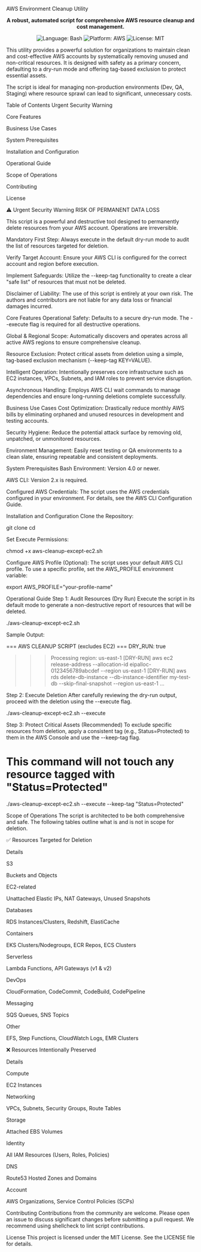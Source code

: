 AWS Environment Cleanup Utility
<p align="center">
<strong>A robust, automated script for comprehensive AWS resource cleanup and cost management.</strong>
</p>

<p align="center">
<img src="https://www.google.com/search?q=https://img.shields.io/badge/Shell_Script-121011%3Fstyle%3Dfor-the-badge%26logo%3Dgnu-bash%26logoColor%3Dwhite" alt="Language: Bash" />
<img src="https://www.google.com/search?q=https://img.shields.io/badge/AWS-232F3E%3Fstyle%3Dfor-the-badge%26logo%3Damazon-aws%26logoColor%3Dwhite" alt="Platform: AWS" />
<img src="https://www.google.com/search?q=https://img.shields.io/badge/License-MIT-yellow.svg%3Fstyle%3Dfor-the-badge" alt="License: MIT" />
</p>

This utility provides a powerful solution for organizations to maintain clean and cost-effective AWS accounts by systematically removing unused and non-critical resources. It is designed with safety as a primary concern, defaulting to a dry-run mode and offering tag-based exclusion to protect essential assets.

The script is ideal for managing non-production environments (Dev, QA, Staging) where resource sprawl can lead to significant, unnecessary costs.

Table of Contents
Urgent Security Warning

Core Features

Business Use Cases

System Prerequisites

Installation and Configuration

Operational Guide

Scope of Operations

Contributing

License

⚠️ Urgent Security Warning
RISK OF PERMANENT DATA LOSS

This script is a powerful and destructive tool designed to permanently delete resources from your AWS account. Operations are irreversible.

Mandatory First Step: Always execute in the default dry-run mode to audit the list of resources targeted for deletion.

Verify Target Account: Ensure your AWS CLI is configured for the correct account and region before execution.

Implement Safeguards: Utilize the --keep-tag functionality to create a clear "safe list" of resources that must not be deleted.

Disclaimer of Liability: The use of this script is entirely at your own risk. The authors and contributors are not liable for any data loss or financial damages incurred.

Core Features
Operational Safety: Defaults to a secure dry-run mode. The --execute flag is required for all destructive operations.

Global & Regional Scope: Automatically discovers and operates across all active AWS regions to ensure comprehensive cleanup.

Resource Exclusion: Protect critical assets from deletion using a simple, tag-based exclusion mechanism (--keep-tag KEY=VALUE).

Intelligent Operation: Intentionally preserves core infrastructure such as EC2 instances, VPCs, Subnets, and IAM roles to prevent service disruption.

Asynchronous Handling: Employs AWS CLI wait commands to manage dependencies and ensure long-running deletions complete successfully.

Business Use Cases
Cost Optimization: Drastically reduce monthly AWS bills by eliminating orphaned and unused resources in development and testing accounts.

Security Hygiene: Reduce the potential attack surface by removing old, unpatched, or unmonitored resources.

Environment Management: Easily reset testing or QA environments to a clean slate, ensuring repeatable and consistent deployments.

System Prerequisites
Bash Environment: Version 4.0 or newer.

AWS CLI: Version 2.x is required.

Configured AWS Credentials: The script uses the AWS credentials configured in your environment. For details, see the AWS CLI Configuration Guide.

Installation and Configuration
Clone the Repository:

git clone <your-repo-url>
cd <your-repo-directory>

Set Execute Permissions:

chmod +x aws-cleanup-except-ec2.sh

Configure AWS Profile (Optional):
The script uses your default AWS CLI profile. To use a specific profile, set the AWS_PROFILE environment variable:

export AWS_PROFILE="your-profile-name"

Operational Guide
Step 1: Audit Resources (Dry Run)
Execute the script in its default mode to generate a non-destructive report of resources that will be deleted.

./aws-cleanup-except-ec2.sh

Sample Output:

=== AWS CLEANUP SCRIPT (excludes EC2) ===
DRY_RUN: true

>>> Processing region: us-east-1
[DRY-RUN] aws ec2 release-address --allocation-id eipalloc-0123456789abcdef --region us-east-1
[DRY-RUN] aws rds delete-db-instance --db-instance-identifier my-test-db --skip-final-snapshot --region us-east-1
...

Step 2: Execute Deletion
After carefully reviewing the dry-run output, proceed with the deletion using the --execute flag.

./aws-cleanup-except-ec2.sh --execute

Step 3: Protect Critical Assets (Recommended)
To exclude specific resources from deletion, apply a consistent tag (e.g., Status=Protected) to them in the AWS Console and use the --keep-tag flag.

# This command will not touch any resource tagged with "Status=Protected"
./aws-cleanup-except-ec2.sh --execute --keep-tag "Status=Protected"

Scope of Operations
The script is architected to be both comprehensive and safe. The following tables outline what is and is not in scope for deletion.

✅ Resources Targeted for Deletion

Details

S3

Buckets and Objects

EC2-related

Unattached Elastic IPs, NAT Gateways, Unused Snapshots

Databases

RDS Instances/Clusters, Redshift, ElastiCache

Containers

EKS Clusters/Nodegroups, ECR Repos, ECS Clusters

Serverless

Lambda Functions, API Gateways (v1 & v2)

DevOps

CloudFormation, CodeCommit, CodeBuild, CodePipeline

Messaging

SQS Queues, SNS Topics

Other

EFS, Step Functions, CloudWatch Logs, EMR Clusters

❌ Resources Intentionally Preserved

Details

Compute

EC2 Instances

Networking

VPCs, Subnets, Security Groups, Route Tables

Storage

Attached EBS Volumes

Identity

All IAM Resources (Users, Roles, Policies)

DNS

Route53 Hosted Zones and Domains

Account

AWS Organizations, Service Control Policies (SCPs)

Contributing
Contributions from the community are welcome. Please open an issue to discuss significant changes before submitting a pull request. We recommend using shellcheck to lint script contributions.

License
This project is licensed under the MIT License. See the LICENSE file for details.